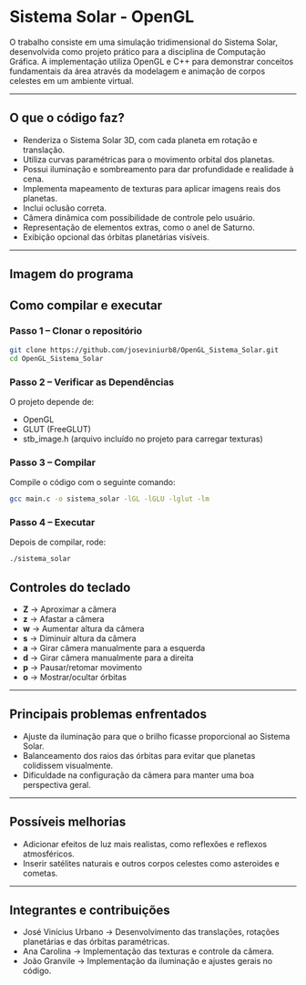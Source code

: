 # Sistema Solar - OpenGL

O trabalho consiste em uma simulação tridimensional do Sistema Solar, desenvolvida como projeto prático para a disciplina de Computação Gráfica. A implementação utiliza OpenGL e C++ para demonstrar conceitos fundamentais da área através da modelagem e animação de corpos celestes em um ambiente virtual.

---

##  O que o código faz?

- Renderiza o Sistema Solar 3D, com cada planeta em rotação e translação.  
- Utiliza curvas paramétricas para o movimento orbital dos planetas.  
- Possui iluminação e sombreamento para dar profundidade e realidade à cena.  
- Implementa mapeamento de texturas para aplicar imagens reais dos planetas.  
- Inclui oclusão correta.  
- Câmera dinâmica com possibilidade de controle pelo usuário.  
- Representação de elementos extras, como o anel de Saturno.  
- Exibição opcional das órbitas planetárias visíveis.  

---

## Imagem do programa

## Como compilar e executar

### Passo 1 – Clonar o repositório
```bash
git clone https://github.com/joseviniurb8/OpenGL_Sistema_Solar.git
cd OpenGL_Sistema_Solar
```

### Passo 2 – Verificar as Dependências
O projeto depende de:  
- OpenGL  
- GLUT (FreeGLUT)
- stb_image.h (arquivo incluído no projeto para carregar texturas)

### Passo 3 – Compilar
Compile o código com o seguinte comando:
```bash
gcc main.c -o sistema_solar -lGL -lGLU -lglut -lm
```

### Passo 4 – Executar
Depois de compilar, rode:
```bash
./sistema_solar
```

## Controles do teclado

- **Z** → Aproximar a câmera  
- **z** → Afastar a câmera  
- **w** → Aumentar altura da câmera  
- **s** → Diminuir altura da câmera  
- **a** → Girar câmera manualmente para a esquerda  
- **d** → Girar câmera manualmente para a direita  
- **p** → Pausar/retomar movimento  
- **o** → Mostrar/ocultar órbitas  

---

## Principais problemas enfrentados

- Ajuste da iluminação para que o brilho ficasse proporcional ao Sistema Solar.  
- Balanceamento dos raios das órbitas para evitar que planetas colidissem visualmente.  
- Dificuldade na configuração da câmera para manter uma boa perspectiva geral.  

---

## Possíveis melhorias

- Adicionar efeitos de luz mais realistas, como reflexões e reflexos atmosféricos.  
- Inserir satélites naturais e outros corpos celestes como asteroides e cometas.  

---

## Integrantes e contribuições

- José Vinícius Urbano → Desenvolvimento das translações, rotações planetárias e das órbitas paramétricas.  
- Ana Carolina → Implementação das texturas e controle da câmera.  
- João Granvile → Implementação da iluminação e ajustes gerais no código.

